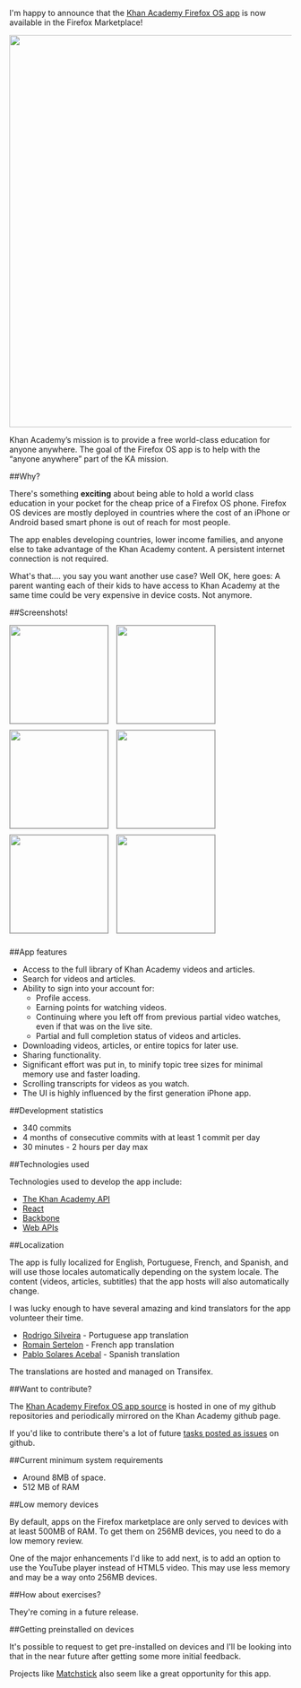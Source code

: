 I'm happy to announce that the [Khan Academy Firefox OS app](https://marketplace.firefox.com/app/khan-academy) is now available in the Firefox Marketplace!

<img src="http://www.brianbondy.com/static/img/blogpost_169/fox.png#2" style="width:700px">

Khan Academy’s mission is to provide a free world-class education for anyone anywhere.
The goal of the Firefox OS app is to help with the “anyone anywhere” part of the KA mission.


##Why?

There's something **exciting** about being able to hold a world class education in your pocket for the cheap price of a Firefox OS phone.  Firefox OS devices are mostly deployed in countries where the cost of an iPhone or Android based smart phone is out of reach for most people.

The app enables developing countries, lower income families, and anyone else to take advantage of the Khan Academy content.
A persistent internet connection is not required.

What's that.... you say you want another use case? Well OK, here goes: A parent wanting each of their kids to have access to Khan Academy at the same time could be very expensive in device costs.  Not anymore.

##Screenshots!

<img src="http://www.brianbondy.com/static/img/blogpost_169/1.png" style="border: 1px solid #999; margin-right: 10px; margin-bottom: 10px; width: 175px">
<img src="http://www.brianbondy.com/static/img/blogpost_169/2.png" style="border: 1px solid #999; margin-right: 10px;margin-bottom: 10px; width: 175px">
<img src="http://www.brianbondy.com/static/img/blogpost_169/4.png" style="border: 1px solid #999; margin-right: 10px;margin-bottom: 10px; width: 175px">
<img src="http://www.brianbondy.com/static/img/blogpost_169/5.png" style="border: 1px solid #999; margin-right: 10px;margin-bottom: 10px; width: 175px">
<img src="http://www.brianbondy.com/static/img/blogpost_169/6.png" style="border: 1px solid #999; margin-right: 10px;margin-bottom: 10px; width: 175px">
<img src="http://www.brianbondy.com/static/img/blogpost_169/3.png" style="border: 1px solid #999; margin-right: 10px;margin-bottom: 10px; height: 175px">

##App features

- Access to the full library of Khan Academy videos and articles.
- Search for videos and articles.
- Ability to sign into your account for:
  - Profile access.
  - Earning points for watching videos.
  - Continuing where you left off from previous partial video watches, even if that was on the live site.
  - Partial and full completion status of videos and articles.
- Downloading videos, articles, or entire topics for later use.
- Sharing functionality.
- Significant effort was put in, to minify topic tree sizes for minimal memory use and faster loading.
- Scrolling transcripts for videos as you watch.
- The UI is highly influenced by the first generation iPhone app.

##Development statistics

- 340 commits
- 4 months of consecutive commits with at least 1 commit per day
- 30 minutes - 2 hours per day max

##Technologies used

Technologies used to develop the app include:

- [The Khan Academy API](http://api-explorer.khanacademy.org/)
- [React](http://facebook.github.io/react/)
- [Backbone](http://backbonejs.org/)
- [Web APIs](https://wiki.mozilla.org/WebAPI)


##Localization

The app is fully localized for English, Portuguese, French, and Spanish, and will use those locales automatically depending on the system locale.
The content (videos, articles, subtitles) that the app hosts will also automatically change.

I was lucky enough to have several amazing and kind translators for the app volunteer their time.

- [Rodrigo Silveira](http://blog.rodms.com) - Portuguese app translation
- [Romain Sertelon](https://www.bluepyth.fr/) - French app translation
- [Pablo Solares Acebal]( http://pablo.edicionescamelot.com) - Spanish translation


The translations are hosted and managed on Transifex.

##Want to contribute?

The [Khan Academy Firefox OS app source](https://github.com/bbondy/khan-academy-fxos) is hosted in one of my github repositories and periodically mirrored on the Khan Academy github page.

If you'd like to contribute there's a lot of future [tasks posted as issues](https://github.com/bbondy/khan-academy-fxos/issues) on github.


##Current minimum system requirements

- Around 8MB of space.
- 512 MB of RAM

##Low memory devices

By default, apps on the Firefox marketplace are only served to devices with at least 500MB of RAM.  To get them on 256MB devices, you need to do a low memory review.

One of the major enhancements I'd like to add next, is to add an option to use the YouTube player instead of HTML5 video.
This may use less memory and may be a way onto 256MB devices.

##How about exercises?

They're coming in a future release.

##Getting preinstalled on devices

It's possible to request to get pre-installed on devices and I'll be looking into that in the near future after getting some more initial feedback.

Projects like [Matchstick](https://www.kickstarter.com/projects/matchstick/matchstick-the-streaming-stick-built-on-firefox-os) also seem like a great opportunity for this app.
